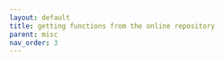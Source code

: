 ```yaml
---
layout: default
title: getting functions from the online repository
parent: misc
nav_order: 3
---
```

